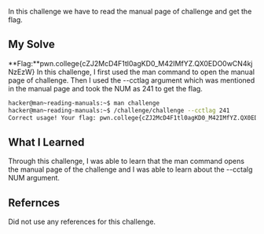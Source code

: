 In this challenge we have to read the manual page of challenge and get the flag.
## My Solve

**Flag:**pwn.college{cZJ2McD4F1tl0agKD0_M42IMfYZ.QX0EDO0wCN4kjNzEzW}
In this challenge, I first used the man command to open the manual page of challenge. Then I used the --cctlag argument which was mentioned in the manual page and took the NUM as 241 to get the flag.
```bash
hacker@man~reading-manuals:~$ man challenge
hacker@man~reading-manuals:~$ /challenge/challenge --cctlag 241
Correct usage! Your flag: pwn.college{cZJ2McD4F1tl0agKD0_M42IMfYZ.QX0EDO0wCN4kjNzEzW}
```

## What I Learned
Through this challenge, I was able to learn that the man command opens the manual page of the challenge and I was able to learn about the --cctalg NUM argument.
## Refernces
Did not use any references for this challenge.
